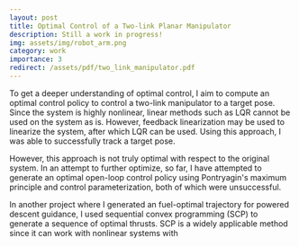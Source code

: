 ```yaml
---
layout: post
title: Optimal Control of a Two-link Planar Manipulator
description: Still a work in progress!
img: assets/img/robot_arm.png
category: work
importance: 3
redirect: /assets/pdf/two_link_manipulator.pdf
---
```

To get a deeper understanding of optimal control, I aim to compute an optimal control policy to control a two-link manipulator to a target pose. Since the system is highly nonlinear, linear methods such as LQR cannot be used on the system as is. However, feedback linearization may be used to linearize the system, after which LQR can be used. Using this approach, I was able to successfully track a target pose.

However, this approach is not truly optimal with respect to the original system. In an attempt to further optimize, so far, I have attempted to generate an optimal open-loop control policy using Pontryagin's maximum principle and control parameterization, both of which were unsuccessful. 

In another project where I generated an fuel-optimal trajectory for powered descent guidance, I used sequential convex programming (SCP) to generate a sequence of optimal thrusts. SCP is a widely applicable method since it can work with nonlinear systems with